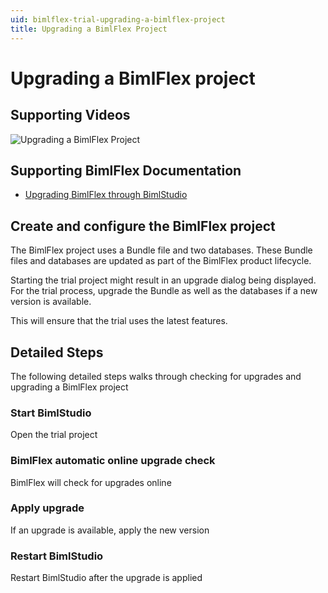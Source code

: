 ```yaml
---
uid: bimlflex-trial-upgrading-a-bimlflex-project
title: Upgrading a BimlFlex Project
---
```


# Upgrading a BimlFlex project

## Supporting Videos

![Upgrading a BimlFlex Project](https://www.youtube.com/watch?v=mB7KM_0Xk_M?rel=0&autoplay=0)

## Supporting BimlFlex Documentation

* [Upgrading BimlFlex through BimlStudio](upgrading-bimlflex-through-bimlstudio.md)

## Create and configure the BimlFlex project

The BimlFlex project uses a Bundle file and two databases. These Bundle files and databases are updated as part of the BimlFlex product lifecycle.

Starting the trial project might result in an upgrade dialog being displayed. For the trial process, upgrade the Bundle as well as the databases if a new version is available.

This will ensure that the trial uses the latest features.

## Detailed Steps

The following detailed steps walks through checking for upgrades and upgrading a BimlFlex project

### Start BimlStudio

Open the trial project

### BimlFlex automatic online upgrade check

BimlFlex will check for upgrades online

### Apply upgrade

If an upgrade is available, apply the new version

### Restart BimlStudio

Restart BimlStudio after the upgrade is applied